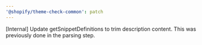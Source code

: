 ```yaml
---
'@shopify/theme-check-common': patch
---
```


[Internal] Update getSnippetDefinitions to trim description content. This was previously done in the parsing step.
